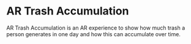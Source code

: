 # AR Trash Accumulation
AR Trash Accumulation is an AR experience to show how much trash a person generates in one day and how this can accumulate over time.

